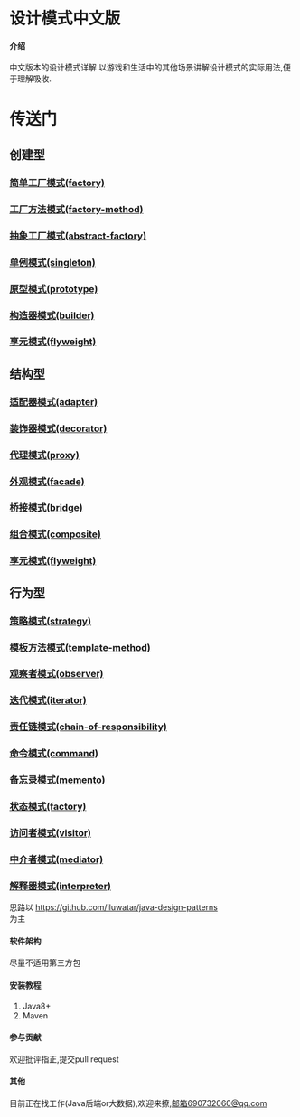 # 设计模式中文版

#### 介绍

中文版本的设计模式详解 以游戏和生活中的其他场景讲解设计模式的实际用法,便于理解吸收.

# 传送门
## 创建型
### [简单工厂模式(factory)](https://gitee.com/nightrunner/chinese-version-of-design-patterns/blob/master/factory/src/main/java/person/nightrunner/%E7%AE%80%E5%8D%95%E5%B7%A5%E5%8E%82/%E7%AE%80%E5%8D%95%E5%B7%A5%E5%8E%82%E4%B8%BB%E7%A8%8B%E5%BA%8F.java)
### [工厂方法模式(factory-method)](https://gitee.com/nightrunner/chinese-version-of-design-patterns/blob/master/factory-method/src/main/java/person/nightrunner/%E5%B7%A5%E5%8E%82%E6%96%B9%E6%B3%95%E4%B8%BB%E7%A8%8B%E5%BA%8F.java)
### [抽象工厂模式(abstract-factory)](https://gitee.com/nightrunner/chinese-version-of-design-patterns/blob/master/abstract-factory/src/main/java/person/nightrunner/%E6%8A%BD%E8%B1%A1%E5%B7%A5%E5%8E%82%E6%A8%A1%E5%BC%8F%E4%B8%BB%E7%A8%8B%E5%BA%8F_%E9%AD%94%E5%85%BD%E4%BA%89%E9%9C%B8.java)
### [单例模式(singleton)](https://gitee.com/nightrunner/chinese-version-of-design-patterns/blob/master/singleton/src/main/java/person/nightrunner/%E5%8D%95%E4%BE%8B%E6%A8%A1%E5%BC%8F%E4%B8%BB%E7%A8%8B%E5%BA%8F.java)
### [原型模式(prototype)](https://gitee.com/nightrunner/chinese-version-of-design-patterns/blob/master/prototype/src/main/java/person/nightrunner/%E5%8E%9F%E5%9E%8B%E6%A8%A1%E5%BC%8F%E4%B8%BB%E7%A8%8B%E5%BA%8F.java)
### [构造器模式(builder)](https://gitee.com/nightrunner/chinese-version-of-design-patterns/blob/master/builder/src/main/java/person/nightrunner/%E6%9E%84%E9%80%A0%E5%99%A8%E6%A8%A1%E5%BC%8F%E4%B8%BB%E7%A8%8B%E5%BA%8F.java)
### [享元模式(flyweight)](https://gitee.com/nightrunner/chinese-version-of-design-patterns/blob/master/flyweight/src/main/java/person/nightrunner/%E4%BA%AB%E5%85%83%E6%A8%A1%E5%BC%8F%E4%B8%BB%E7%A8%8B%E5%BA%8F.java)

## 结构型
### [适配器模式(adapter)](https://gitee.com/nightrunner/chinese-version-of-design-patterns/blob/master/adapter/src/main/java/person/nightrunner)
### [装饰器模式(decorator)](https://gitee.com/nightrunner/chinese-version-of-design-patterns/blob/master/adapter/src/main/java/person/nightrunner)
### [代理模式(proxy)](https://gitee.com/nightrunner/chinese-version-of-design-patterns/blob/master/adapter/src/main/java/person/nightrunner)
### [外观模式(facade)](https://gitee.com/nightrunner/chinese-version-of-design-patterns/blob/master/adapter/src/main/java/person/nightrunner)
### [桥接模式(bridge)](https://gitee.com/nightrunner/chinese-version-of-design-patterns/blob/master/adapter/src/main/java/person/nightrunner)
### [组合模式(composite)](https://gitee.com/nightrunner/chinese-version-of-design-patterns/blob/master/adapter/src/main/java/person/nightrunner)
### [享元模式(flyweight)](https://gitee.com/nightrunner/chinese-version-of-design-patterns/blob/master/adapter/src/main/java/person/nightrunner)

## 行为型
### [策略模式(strategy)](https://gitee.com/nightrunner/chinese-version-of-design-patterns/blob/master/adapter/src/main/java/person/nightrunner)
### [模板方法模式(template-method)](https://gitee.com/nightrunner/chinese-version-of-design-patterns/blob/master/adapter/src/main/java/person/nightrunner)
### [观察者模式(observer)](https://gitee.com/nightrunner/chinese-version-of-design-patterns/blob/master/adapter/src/main/java/person/nightrunner)
### [迭代模式(iterator)](https://gitee.com/nightrunner/chinese-version-of-design-patterns/blob/master/adapter/src/main/java/person/nightrunner)
### [责任链模式(chain-of-responsibility)](https://gitee.com/nightrunner/chinese-version-of-design-patterns/blob/master/adapter/src/main/java/person/nightrunner)
### [命令模式(command)](https://gitee.com/nightrunner/chinese-version-of-design-patterns/blob/master/adapter/src/main/java/person/nightrunner)
### [备忘录模式(memento)](https://gitee.com/nightrunner/chinese-version-of-design-patterns/blob/master/adapter/src/main/java/person/nightrunner)
### [状态模式(factory)](https://gitee.com/nightrunner/chinese-version-of-design-patterns/blob/master/adapter/src/main/java/person/nightrunner)
### [访问者模式(visitor)](https://gitee.com/nightrunner/chinese-version-of-design-patterns/blob/master/adapter/src/main/java/person/nightrunner)
### [中介者模式(mediator)](https://gitee.com/nightrunner/chinese-version-of-design-patterns/blob/master/adapter/src/main/java/person/nightrunner)
### [解释器模式(interpreter)](myLib/chinese-version-of-design-patterns/blob/master/adapter/src/main/java/person/nightrunner)

思路以
https://github.com/iluwatar/java-design-patterns  
为主

#### 软件架构

尽量不适用第三方包

#### 安装教程

1. Java8+
2. Maven

#### 参与贡献

欢迎批评指正,提交pull request

#### 其他

目前正在找工作(Java后端or大数据),欢迎来撩,邮箱690732060@qq.com
